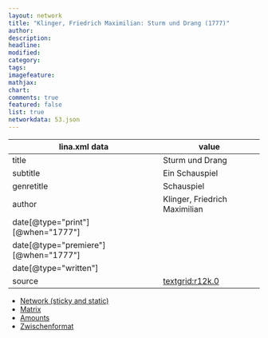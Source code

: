 ```yaml
---
layout: network
title: "Klinger, Friedrich Maximilian: Sturm und Drang (1777)"
author:
description:
headline:
modified:
category:
tags:
imagefeature: 
mathjax: 
chart: 
comments: true
featured: false
list: true
networkdata: 53.json
---
```

lina.xml data  | value
------------- | -------------
title|Sturm und Drang
subtitle|Ein Schauspiel
genretitle|Schauspiel
author|Klinger, Friedrich Maximilian
date[@type="print"][@when="1777"]|
date[@type="premiere"][@when="1777"]|
date[@type="written"]|
source|[textgrid:r12k.0](https://textgridlab.org/1.0/tgcrud-public/rest/textgrid:r12k.0/data)



* [Network (sticky and static)](/network53)
* [Matrix](/matrix53)
* [Amounts](/amount53)
* [Zwischenformat](/lina53 )
